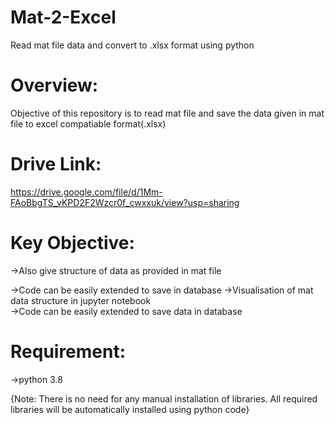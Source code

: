 # Mat-2-Excel
Read mat file data and convert to .xlsx format using python

# Overview:
Objective of this repository is to read mat file and save the data given in mat file to excel compatiable format(.xlsx) 

# Drive Link:
https://drive.google.com/file/d/1Mm-FAoBbgTS_vKPD2F2Wzcr0f_cwxxuk/view?usp=sharing

# Key Objective:
->Also give structure of data as provided in mat file

->Code can be easily extended to save in database
->Visualisation of mat data structure in jupyter notebook      
->Code can be easily extended to save data in database


# Requirement:
->python 3.8 

{Note: There is no need for any manual installation of libraries. All required libraries will be automatically installed using python code}

